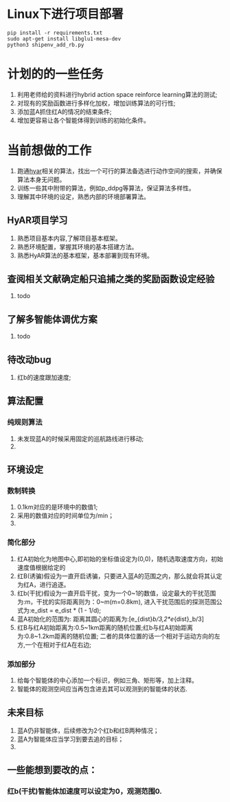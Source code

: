 <!--
 * @Author: gongweijing 876887913@qq.com
 * @Date: 2023-12-04 13:33:29
 * @LastEditors: gongweijing 876887913@qq.com
 * @LastEditTime: 2023-12-05 22:53:13
 * @FilePath: /gongweijing/Ship_New/readme.md
 * @Description: 这是默认设置,请设置`customMade`, 打开koroFileHeader查看配置 进行设置: https://github.com/OBKoro1/koro1FileHeader/wiki/%E9%85%8D%E7%BD%AE
-->
# Linux下进行项目部署
```
pip install -r requirements.txt
sudo apt-get install libglu1-mesa-dev
python3 shipenv_add_rb.py
```
# 计划的的一些任务
1. 利用老师给的资料进行hybrid action space reinforce learning算法的测试;
2. 对现有的奖励函数进行多样化加权，增加训练算法的可行性;
3. 添加蓝A抓住红A的情况的结束条件;
4. 增加更容易让各个智能体得到训练的初始化条件。

# 当前想做的工作
1. 跑通[hyar](https://zhuanlan.zhihu.com/p/596495689)相关的算法，找出一个可行的算法备选进行动作空间的搜索，并确保算法本身无问题。
2. 训练一些其中附带的算法，例如p_ddpg等算法，保证算法多样性。
3. 理解其中环境的设定，熟悉内部的环境部署算法。

## HyAR项目学习
1. 熟悉项目基本内容,了解项目基本框架。
2. 熟悉环境配置，掌握其环境的基本搭建方法。
3. 熟悉HyAR算法的基本框架，基本部署到现有环境。

## 查阅相关文献确定船只追捕之类的奖励函数设定经验
1. todo

## 了解多智能体调优方案
1. todo

## 待改动bug
1. 红b的速度跟加速度;

## 算法配置
### 纯规则算法
1. 未发现蓝A的时候采用固定的巡航路线进行移动;
2. 

## 环境设定
### 数制转换
1. 0.1km对应的是环境中的数值1;
2. 采用的数值对应的时间单位为/min；
3. 

### 简化部分
1. 红A初始化为地图中心,即初始的坐标值设定为(0,0)，随机选取速度方向，初始速度值根据给定的
1. 红B(诱骗)假设为一直开启诱骗，只要进入蓝A的范围之内，那么就会将其认定为红A，进行追逐。
2. 红b(干扰)假设为一直开启干扰，变为一个0~1的数值，设定最大的干扰范围为:m，干扰的实际距离则为：0~m(m=0.8km),
进入干扰范围后的探测范围公式为:e_dist = e_dist * (1 - 1/d);
3. 蓝A初始化的范围为: 距离其圆心的距离为:[e_{dist}_b/3,2*e_{dist}_b/3]
4. 红B与红A初始距离为:0.5~1km距离的随机位置;红b与红A初始距离为:0.8~1.2km距离的随机位置;
二者的具体位置的话一个相对于运动方向的左方,一个在相对于红A在右边;


### 添加部分
1. 给每个智能体的中心添加一个标识，例如三角、矩形等，加上注释。
2. 智能体的观测空间应当再包含进去其可以观测到的智能体的状态.

## 未来目标
1. 蓝A仍非智能体，后续修改为2个红b和红B两种情况；
2. 蓝A为智能体应当学习到要去追的目标；
3. 


## 一些能想到要改的点：
### 红b(干扰)智能体加速度可以设定为0，观测范围0.
